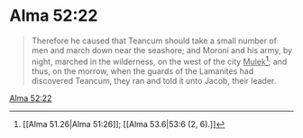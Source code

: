 # Alma 52:22

> Therefore he caused that Teancum should take a small number of men and march down near the seashore; and Moroni and his army, by night, marched in the wilderness, on the west of the city <u>Mulek</u>[^a]; and thus, on the morrow, when the guards of the Lamanites had discovered Teancum, they ran and told it unto Jacob, their leader.

[Alma 52:22](https://www.churchofjesuschrist.org/study/scriptures/bofm/alma/52?lang=eng&id=p22#p22)


[^a]: [[Alma 51.26|Alma 51:26]]; [[Alma 53.6|53:6 (2, 6).]]
